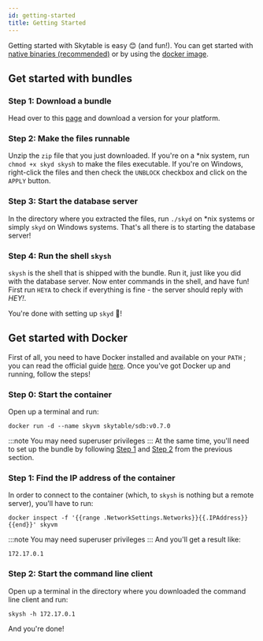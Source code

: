 ```yaml
---
id: getting-started
title: Getting Started
---
```


Getting started with Skytable is easy 😊 (and fun!). You can get started with [native binaries (recommended)](#get-started-with-bundles) or by using the [docker image](#get-started-with-docker).

## Get started with bundles

### Step 1: Download a bundle

Head over to this [page](https://github.com/skytable/skytable/releases/v0.7.0) and download a version for your platform.

### Step 2: Make the files runnable

Unzip the `zip` file that you just downloaded. If you're on a \*nix system, run `chmod +x skyd skysh` to make the files executable. If you're on Windows, right-click the files and then check the `UNBLOCK` checkbox and click on the `APPLY` button.

### Step 3: Start the database server

In the directory where you extracted the files, run `./skyd` on \*nix systems or simply `skyd` on Windows systems. That's all there is to starting the database server!

### Step 4: Run the shell `skysh`

`skysh` is the shell that is shipped with the bundle. Run it, just like you did with the database server. Now enter commands in the shell, and have fun! First run `HEYA` to check if everything is fine - the server should reply with _HEY!_.

You're done with setting up `skyd` 🎉!

## Get started with Docker

First of all, you need to have Docker installed and available on your `PATH` ; you can read the official guide [here](https://docs.docker.com/get-docker/). Once you've got Docker up and running, follow the steps!

### Step 0: Start the container

Open up a terminal and run:

```
docker run -d --name skyvm skytable/sdb:v0.7.0
```

:::note
You may need superuser privileges
:::
At the same time, you'll need to set up the bundle by following [Step 1](#step-1-download-a-bundle) and [Step 2](#step-2-make-the-files-runnable) from the previous section.

### Step 1: Find the IP address of the container

In order to connect to the container (which, to `skysh` is nothing but a remote server), you'll have to run:

```shell
docker inspect -f '{{range .NetworkSettings.Networks}}{{.IPAddress}}{{end}}' skyvm
```

:::note
You may need superuser privileges
:::
And you'll get a result like:

```text
172.17.0.1
```

### Step 2: Start the command line client

Open up a terminal in the directory where you downloaded the command line client and run:

```shell
skysh -h 172.17.0.1
```

And you're done!
